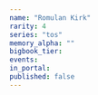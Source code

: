 ```yaml
---
name: "Romulan Kirk"
rarity: 4
series: "tos"
memory_alpha: ""
bigbook_tier:
events:
in_portal:
published: false
---
```

